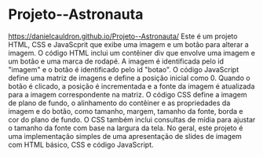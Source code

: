 # Projeto--Astronauta  
https://danielcauldron.github.io/Projeto--Astronauta/
Este é um projeto HTML, CSS e JavaScprit que exibe uma imagem e um botão para alterar a imagem. 
O código HTML inclui um contêiner div que envolve uma imagem e um botão e uma marca de rodapé. A imagem é identificada pelo id "imagem" e o botão é identificado pelo id "botao". O código JavaScript define uma matriz de imagens e define a posição inicial como 0. Quando o botão é clicado, a posição é incrementada e a fonte da imagem é atualizada para a imagem correspondente na matriz. O código CSS define a imagem de plano de fundo, o alinhamento do contêiner e as propriedades da imagem e do botão, como tamanho, margem, tamanho da fonte, borda e cor do plano de fundo. O CSS também inclui consultas de mídia para ajustar o tamanho da fonte com base na largura da tela. No geral, este projeto é uma implementação simples de uma apresentação de slides de imagem com HTML básico, CSS e código JavaScript.
